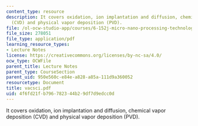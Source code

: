 ```yaml
---
content_type: resource
description: It covers oxidation, ion implantation and diffusion, chemical vapor deposition
  (CVD) and physical vapor deposition (PVD).
file: /ol-ocw-studio-app/courses/6-152j-micro-nano-processing-technology-fall-2005/4f6fd21fb796782344b29df7d9edcc0d_vacsci.pdf
file_size: 278051
file_type: application/pdf
learning_resource_types:
- Lecture Notes
license: https://creativecommons.org/licenses/by-nc-sa/4.0/
ocw_type: OCWFile
parent_title: Lecture Notes
parent_type: CourseSection
parent_uid: 950e560c-e84e-a828-a85a-111d9a360052
resourcetype: Document
title: vacsci.pdf
uid: 4f6fd21f-b796-7823-44b2-9df7d9edcc0d
---
```

It covers oxidation, ion implantation and diffusion, chemical vapor deposition (CVD) and physical vapor deposition (PVD).